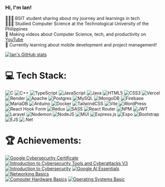 ### Hi, I'm Ian!

👩🏻‍💻 BSIT student sharing about my journey and learnings in tech<br/>
👩🏻‍🎓 Studied Computer Science at the Technological University of the Philippines<br/>
🎨 Making videos about Computer Science, tech, and productivity on [YouTube](https://www.youtube.com/c/MagdelineHuang)<br/>
💭 Currently learning about mobile development and project management!<br/>

<!-- GitHub stats from https://github.com/anuraghazra/github-readme-stats -->
[![Ian's GitHub stats](https://github-readme-stats.vercel.app/api?username=theIanCalica&show_icons=true&theme=radical&hide_rank=false)](https://github.com/anuraghazra/github-readme-stats)


# 💻 Tech Stack:
![C](https://img.shields.io/badge/c-%2300599C.svg?style=for-the-badge&logo=c&logoColor=white) ![C++](https://img.shields.io/badge/c++-%2300599C.svg?style=for-the-badge&logo=c%2B%2B&logoColor=white) ![TypeScript](https://img.shields.io/badge/typescript-%23007ACC.svg?style=for-the-badge&logo=typescript&logoColor=white) ![JavaScript](https://img.shields.io/badge/javascript-%23323330.svg?style=for-the-badge&logo=javascript&logoColor=%23F7DF1E) ![Java](https://img.shields.io/badge/java-%23ED8B00.svg?style=for-the-badge&logo=openjdk&logoColor=white) ![HTML5](https://img.shields.io/badge/html5-%23E34F26.svg?style=for-the-badge&logo=html5&logoColor=white) ![CSS3](https://img.shields.io/badge/css3-%231572B6.svg?style=for-the-badge&logo=css3&logoColor=white) ![Vercel](https://img.shields.io/badge/vercel-%23000000.svg?style=for-the-badge&logo=vercel&logoColor=white) ![Render](https://img.shields.io/badge/Render-%46E3B7.svg?style=for-the-badge&logo=render&logoColor=white) ![Apache](https://img.shields.io/badge/apache-%23D42029.svg?style=for-the-badge&logo=apache&logoColor=white) ![Postgres](https://img.shields.io/badge/postgres-%23316192.svg?style=for-the-badge&logo=postgresql&logoColor=white) ![MySQL](https://img.shields.io/badge/mysql-4479A1.svg?style=for-the-badge&logo=mysql&logoColor=white) ![MongoDB](https://img.shields.io/badge/MongoDB-%234ea94b.svg?style=for-the-badge&logo=mongodb&logoColor=white) ![Firebase](https://img.shields.io/badge/firebase-a08021?style=for-the-badge&logo=firebase&logoColor=ffcd34) ![MariaDB](https://img.shields.io/badge/MariaDB-003545?style=for-the-badge&logo=mariadb&logoColor=white) ![Arduino](https://img.shields.io/badge/-Arduino-00979D?style=for-the-badge&logo=Arduino&logoColor=white) ![Docker](https://img.shields.io/badge/docker-%230db7ed.svg?style=for-the-badge&logo=docker&logoColor=white) ![TailwindCSS](https://img.shields.io/badge/tailwindcss-%2338B2AC.svg?style=for-the-badge&logo=tailwind-css&logoColor=white) ![Vite](https://img.shields.io/badge/vite-%23646CFF.svg?style=for-the-badge&logo=vite&logoColor=white) ![WordPress](https://img.shields.io/badge/WordPress-%23117AC9.svg?style=for-the-badge&logo=WordPress&logoColor=white) ![React Hook Form](https://img.shields.io/badge/React%20Hook%20Form-%23EC5990.svg?style=for-the-badge&logo=reacthookform&logoColor=white) ![Redux](https://img.shields.io/badge/redux-%23593d88.svg?style=for-the-badge&logo=redux&logoColor=white) ![SASS](https://img.shields.io/badge/SASS-hotpink.svg?style=for-the-badge&logo=SASS&logoColor=white) ![React Router](https://img.shields.io/badge/React_Router-CA4245?style=for-the-badge&logo=react-router&logoColor=white) ![NPM](https://img.shields.io/badge/NPM-%23CB3837.svg?style=for-the-badge&logo=npm&logoColor=white) ![JWT](https://img.shields.io/badge/JWT-black?style=for-the-badge&logo=JSON%20web%20tokens) ![Laravel](https://img.shields.io/badge/laravel-%23FF2D20.svg?style=for-the-badge&logo=laravel&logoColor=white) ![Nodemon](https://img.shields.io/badge/NODEMON-%23323330.svg?style=for-the-badge&logo=nodemon&logoColor=%BBDEAD) ![NodeJS](https://img.shields.io/badge/node.js-6DA55F?style=for-the-badge&logo=node.js&logoColor=white) ![MUI](https://img.shields.io/badge/MUI-%230081CB.svg?style=for-the-badge&logo=mui&logoColor=white) ![Express.js](https://img.shields.io/badge/express.js-%23404d59.svg?style=for-the-badge&logo=express&logoColor=%2361DAFB) ![Expo](https://img.shields.io/badge/expo-1C1E24?style=for-the-badge&logo=expo&logoColor=#D04A37) ![Bootstrap](https://img.shields.io/badge/bootstrap-%238511FA.svg?style=for-the-badge&logo=bootstrap&logoColor=white) ![EJS](https://img.shields.io/badge/ejs-%23B4CA65.svg?style=for-the-badge&logo=ejs&logoColor=black) ![.Net](https://img.shields.io/badge/.NET-5C2D91?style=for-the-badge&logo=.net&logoColor=white)

# 🏆 Achievements:
[![Google Cybersecurity Certificate](https://github.com/user-attachments/assets/3a0cfc9c-7cba-4562-b07c-33616b438323)](https://www.credly.com/badges/11a7b49c-3e07-4d2d-8801-e25d03e83ce7/public_url)
[![Introduction to Cybersecurity Tools and Cyberattacks V3](https://github.com/user-attachments/assets/46344fef-4122-484f-9cca-35dc00c1ddd7)](https://www.credly.com/badges/3e3a17b8-febe-4388-ad06-ceb20ee56f24/public_url)
[![Introduction to Cybersecurity](https://github.com/user-attachments/assets/bec51608-a391-4311-8243-d0b42ca20f47)](https://www.credly.com/badges/d1aec1e5-6184-4d9b-beea-ca1bc2652f43/public_url)
[![Google AI Essentials](https://github.com/user-attachments/assets/473034e9-0af5-49a7-a950-734f4ebb0c34)](https://www.credly.com/badges/fa9573bb-f7c0-4462-b6b1-87dbaa500693/public_url)
[![Networking Basics](https://github.com/user-attachments/assets/3ba93ac1-d448-4432-85ec-e6b575a0902c)](https://www.credly.com/badges/154b7ee8-d48b-44f1-a4eb-e81995505088/public_url)  
[![Computer Hardware Basics](https://github.com/user-attachments/assets/9dc65bde-6832-4b84-ad60-3f97db907439)](https://www.credly.com/badges/01d5bf1c-5544-417c-a333-068f5d43145d/public_url)
[![Operating Systems Basic](https://github.com/user-attachments/assets/3ff786b8-95b7-4ace-8369-25017129a8a2)](https://www.credly.com/badges/0246e8cd-f91f-4111-8a00-6c7abb46ef5c/public_url)


